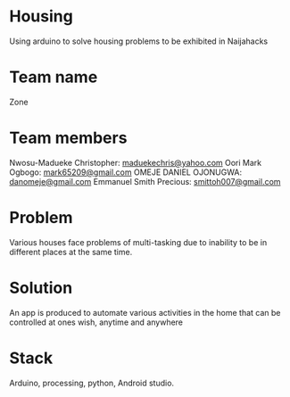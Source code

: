 # Housing
Using arduino to solve housing problems to be exhibited in Naijahacks
# Team name
 Zone
# Team members
 Nwosu-Madueke Christopher:
 maduekechris@yahoo.com
 Oori Mark Ogbogo: 
 mark65209@gmail.com 
 OMEJE DANIEL OJONUGWA: 
 danomeje@gmail.com
 Emmanuel Smith Precious: 
 smittoh007@gmail.com
# Problem
  Various houses face problems of multi-tasking due to inability to be in different places at the same time. 
# Solution
  An app is produced to automate various activities in the home that can be controlled at ones wish, anytime and anywhere
# Stack
  Arduino, processing, python, Android studio. 
